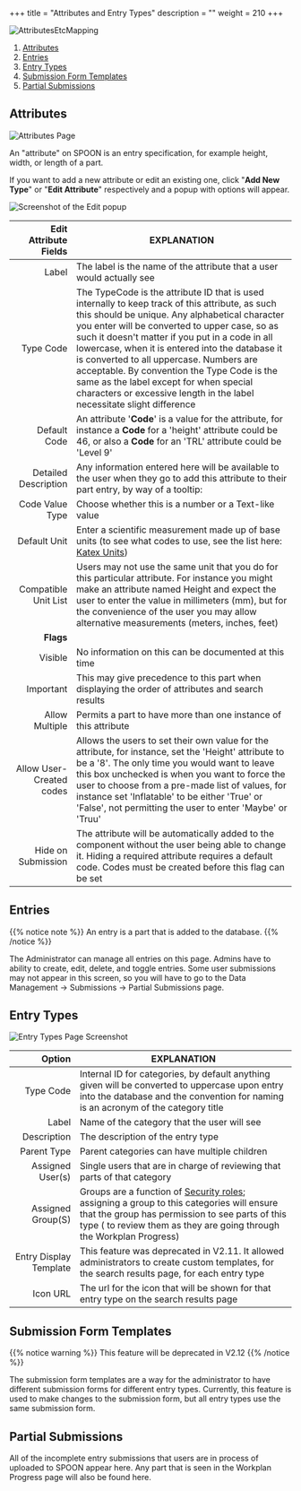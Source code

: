 +++
title = "Attributes and Entry Types"
description = ""
weight = 210
+++

![AttributesEtcMapping](/images/AppAdmin/AttributesEtcMapping.png)

1. [Attributes](/applicationadmin/attributes/#attributes)
2. [Entries](/applicationadmin/attributes/#entries)
3. [Entry Types](/applicationadmin/attributes/#entry-types)
4. [Submission Form Templates](/applicationadmin/attributes/#submission-form-templates)
5. [Partial Submissions](/applicationadmin/attributes/#partial-submissions)

## Attributes

![Attributes Page](/images/AppAdmin/Attributes.png)

An "attribute" on SPOON is an entry specification, for example height, width, or length of a part.

If you want to add a new attribute or edit an existing one, click "**Add New Type**" or "**Edit Attribute**" respectively and a popup with options will appear.

![Screenshot of the Edit popup](/images/AppAdmin/AttributesEditAttributesPopup.png)

Edit Attribute Fields | EXPLANATION
-----------------: | -----------
Label | The label is the name of the attribute that a user would actually see
Type Code | The TypeCode is the attribute ID that is used internally to keep track of this attribute, as such this should be unique. Any alphabetical character you enter will be converted to upper case, so as such it doesn't matter if you put in a code in all lowercase, when it is entered into the database it is converted to all uppercase. Numbers are acceptable. By convention the Type Code is the same as the label except for when special characters or excessive length in the label necessitate slight difference
Default Code | An attribute '__Code__' is a value for the attribute, for instance a __Code__ for a 'height' attribute could be 46, or also a __Code__ for an 'TRL' attribute could be 'Level 9'
Detailed Description | Any information entered here will be available to the user when they go to add this attribute to their part entry, by way of a tooltip:  <i class="fa fa-question-circle" data-qtip="This is a tooltip."></i>
Code Value Type | Choose whether this is a number or a Text-like value
Default Unit | Enter a scientific measurement made up of base units (to see what codes to use, see the list here: [Katex Units](/user/unitlegend/))
Compatible Unit List | Users may not use the same unit that you do for this particular attribute. For instance you might make an attribute named Height and expect the user to enter the value in millimeters (mm), but for the convenience of the user you may allow alternative measurements (meters, inches, feet)
__Flags__ |
Visible | No information on this can be documented at this time
Important | This may give precedence to this part when displaying the order of attributes and search results
Allow Multiple | Permits a part to have more than one instance of this attribute
Allow User-Created codes | Allows the users to set their own value for the attribute, for instance, set the 'Height' attribute to be a '8'. The only time you would want to leave this box unchecked is when you want to force the user to choose from a pre-made list of values, for instance set 'Inflatable' to be either 'True' or 'False', not permitting the user to enter 'Maybe' or 'Truu'
Hide on Submission | The attribute will be automatically added to the component without the user being able to change it. Hiding a required attribute requires a default code. Codes must be created before this flag can be set

## Entries

{{% notice note %}}
An entry is a part that is added to the database.
{{% /notice %}}

The Administrator can manage all entries on this page. Admins have to ability to create, edit, delete, and toggle entries. Some user submissions may not appear in this screen, so you will have to go to the Data Management -> Submissions -> Partial Submissions page.

## Entry Types

![Entry Types Page Screenshot](/images/AppAdmin/EntryTypesPage.png)

Option | EXPLANATION
-----------------: | -----------
Type Code | Internal ID for categories, by default anything given will be converted to uppercase upon entry into the database and the convention for naming is an acronym of the category title
Label | Name of the category that the user will see
Description | The description of the entry type
Parent Type | Parent categories can have multiple children
Assigned User(s) | Single users that are in charge of reviewing that parts of that category
Assigned Group(S) |  Groups are a function of [Security roles](/applicationadmin/securityroles/); assigning a group to this categories will ensure that the group has permission to see parts of this type ( to review them as they are going through the Workplan Progress)
Entry Display Template | This feature was deprecated in V2.11. It allowed administrators to create custom templates, for the search results page, for each entry type
Icon URL | The url for the icon that will be shown for that entry type on the search results page

## Submission Form Templates

{{% notice warning %}}
This feature will be deprecated in V2.12
{{% /notice %}}

The submission form templates are a way for the administrator to have different submission forms for different entry types. Currently, this feature is used to make changes to the submission form, but all entry types use the same submission form.

## Partial Submissions

All of the incomplete entry submissions that users are in process of uploaded to SPOON appear here. Any part that is seen in the Workplan Progress page will also be found here.

